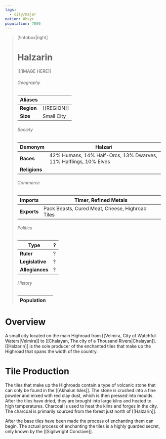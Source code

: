 ```yaml
---
tags:
  - city/major
nation: Ohkyr
population: 7800
---
```

> [!infobox|right]
> # Halzarin
> ![[IMAGE HERE]]
> ###### Geography
> | **Aliases** |  |
> | - | - |
> | **Region** | [[REGION]] |
> | **Size** | Small City |
> ###### Society
> | **Demonym** | Halzari |
> | - | - |
> | **Races** | 42% Humans, 14% Half-Orcs, 13% Dwarves, 11% Halflings, 10% Elves |
> | **Religions** |  |
> ###### Commerce
> | **Imports** | Timer, Refined Metals |
> | - | - |
> | **Exports** | Pack Beasts, Cured Meat, Cheese, Highroad Tiles |
> ###### Politics
> | **Type** | ? |
> | - | - |
> | **Ruler** | ? |
> | **Legislative** | ? |
> | **Allegiances** | ? |
> ###### History
> | **Population** |  |
> | - | - |
# Overview
A small city located on the main Highroad from [[Velmira, City of Watchful Waters|Velmira]] to [[Chalayan, The city of a Thousand Rivers|Chalayan]]. [[Halzarin]] is the sole producer of the enchanted tiles that make up the Highroad that spans the width of the country.
# Tile Production
The tiles that make up the Highroads contain a type of volcanic stone that can only be found in the [[Akhalun Isles]]. The stone is crushed into a fine powder and mixed with red clay dust, which is then pressed into moulds. After the tiles have dried, they are brought into large kilns and heated to high temperatures. Charcoal is used to heat the kilns and forges in the city. The charcoal is primarily sourced from the forest just north of [[Halzarin]].

After the base tiles have been made the process of enchanting them can begin. The actual process of enchanting the tiles is a highly guarded secret, only known by the [[Sigilwright Conclave]].